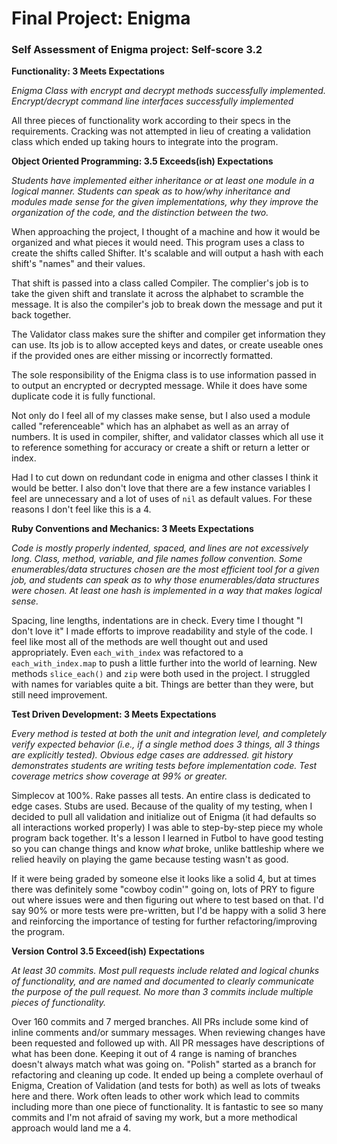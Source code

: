 # Final Project: Enigma #

### Self Assessment of Enigma project: Self-score 3.2 ###

**Functionality:  3 Meets Expectations**

_Enigma Class with encrypt and decrypt methods successfully implemented. Encrypt/decrypt command line interfaces successfully implemented_

All three pieces of functionality work according to their specs in the requirements.  Cracking was not attempted in lieu of creating a validation class which ended up taking hours to integrate into the program.


**Object Oriented Programming: 3.5 Exceeds(ish) Expectations**

_Students have implemented either inheritance or at least one module in a logical manner. Students can speak as to how/why inheritance and modules made sense for the given implementations, why they improve the organization of the code, and the distinction between the two._

When approaching the project, I thought of a machine and how it would be organized and what pieces it would need.  This program uses a class to create the shifts called Shifter.  It's scalable and will output a hash with each shift's "names" and their values.

That shift is passed into a class called Compiler.  The complier's job is to take the given shift and translate it across the alphabet to scramble the message.  It is also the compiler's job to break down the message and put it back together.

The Validator class makes sure the shifter and compiler get information they can use.  Its job is to allow accepted keys and dates, or create useable ones if the provided ones are either missing or incorrectly formatted.

The sole responsibility of the Enigma class is to use information passed in to output an encrypted or decrypted message.  While it does have some duplicate code it is fully functional.

Not only do I feel all of my classes make sense, but I also used a module called "referenceable" which has an alphabet as well as an array of numbers.  It is used in compiler, shifter, and validator classes which all use it to reference something for accuracy or create a shift or return a letter or index.

Had I to cut down on redundant code in enigma and other classes I think it would be better.  I also don't love that there are a few instance variables I feel are unnecessary and a lot of uses of `nil` as default values.  For these reasons I don't feel like this is a 4.

**Ruby Conventions and Mechanics: 3 Meets Expectations**

_Code is mostly properly indented, spaced, and lines are not excessively long. Class, method, variable, and file names follow convention. Some enumerables/data structures chosen are the most efficient tool for a given job, and students can speak as to why those enumerables/data structures were chosen. At least one hash is implemented in a way that makes logical sense._

Spacing, line lengths, indentations are in check.  Every time I thought "I don't love it" I made efforts to improve readability and style of the code.  I feel like most all of the methods are well thought out and used appropriately.  Even `each_with_index` was refactored to a `each_with_index.map` to push a little further into the world of learning.  New methods `slice_each()` and `zip` were both used in the project.  I struggled with names for variables quite a bit.  Things are better than they were, but still need improvement.

**Test Driven Development: 3 Meets Expectations**

_Every method is tested at both the unit and integration level, and completely verify expected behavior (i.e., if a single method does 3 things, all 3 things are explicitly tested). Obvious edge cases are addressed. git history demonstrates students are writing tests before implementation code. Test coverage metrics show coverage at 99% or greater._

Simplecov at 100%.  Rake passes all tests.  An entire class is dedicated to edge cases.  Stubs are used.  Because of the quality of my testing, when I decided to pull all validation and initialize out of Enigma (it had defaults so all interactions worked properly) I was able to step-by-step piece my whole program back together.  It's a lesson I learned in Futbol to have good  testing so you can change things and know _what_ broke, unlike battleship where we relied heavily on playing the game because testing wasn't as good.

If it were being graded by someone else it looks like a solid 4, but at times there was definitely some "cowboy codin'" going on, lots of PRY to figure out where issues were and then figuring out where to test based on that.  I'd say 90% or more tests were pre-written, but I'd be happy with a solid 3 here and reinforcing the importance of testing for further refactoring/improving the program.

**Version Control 3.5 Exceed(ish) Expectations**

_At least 30 commits. Most pull requests include related and logical chunks of functionality, and are named and documented to clearly communicate the purpose of the pull request. No more than 3 commits include multiple pieces of functionality._

Over 160 commits and 7 merged branches.  All PRs include some kind of inline comments and/or summary messages.  When reviewing changes have been requested and followed up with.  All PR messages have descriptions of what has been done.  Keeping it out of 4 range is naming of branches doesn't always match what was going on.  "Polish" started as a branch for refactoring and cleaning up code.  It ended up being a complete overhaul of Enigma, Creation of Validation (and tests for both) as well as lots of tweaks here and there.  Work often leads to other work which lead to commits including more than one piece of functionality.  It is fantastic to see so many commits and I'm not afraid of saving my work, but a more methodical approach would land me a 4.
